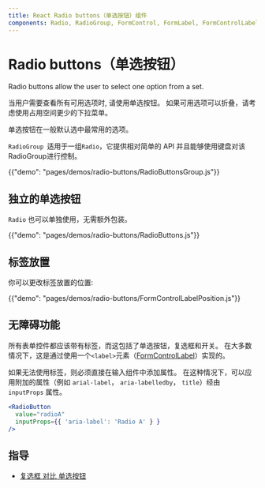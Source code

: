 ```yaml
---
title: React Radio buttons（单选按钮）组件
components: Radio, RadioGroup, FormControl, FormLabel, FormControlLabel
---
```


# Radio buttons（单选按钮）

<p class="description">Radio buttons allow the user to select one option from a set.</p>

当用户需要查看所有可用选项时, 请使用单选按钮。 如果可用选项可以折叠，请考虑使用占用空间更少的下拉菜单。

单选按钮在一般默认选中最常用的选项。

`RadioGroup `适用于一组` Radio `，它提供相对简单的 API 并且能够使用键盘对该RadioGroup进行控制。

{{"demo": "pages/demos/radio-buttons/RadioButtonsGroup.js"}}

## 独立的单选按钮

`Radio` 也可以单独使用，无需额外包装。

{{"demo": "pages/demos/radio-buttons/RadioButtons.js"}}

## 标签放置

你可以更改标签放置的位置:

{{"demo": "pages/demos/radio-buttons/FormControlLabelPosition.js"}}

## 无障碍功能

所有表单控件都应该带有标签，而这包括了单选按钮，复选框和开关。 在大多数情况下，这是通过使用一个`<label>`元素（[FormControlLabel](/api/form-control-label/)）实现的。

如果无法使用标签，则必须直接在输入组件中添加属性。 在这种情况下，可以应用附加的属性（例如 `arial-label`， `aria-labelledby`， `title`）经由 `inputProps` 属性。

```jsx
<RadioButton
  value="radioA"
  inputProps={{ 'aria-label': 'Radio A' } }
/>
```

## 指导

- [复选框 对比 单选按钮](https://www.nngroup.com/articles/checkboxes-vs-radio-buttons/)